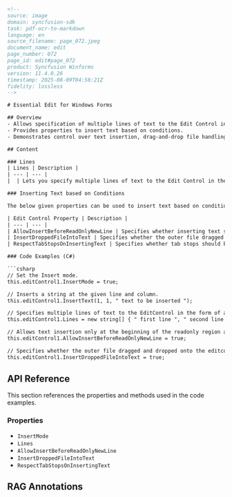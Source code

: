 ```html
<!-- 
source: image
domain: syncfusion-sdk
task: pdf-ocr-to-markdown
language: en
source_filename: page_072.jpeg
document_name: edit
page_number: 072
page_id: edit#page_072
product: Syncfusion Winforms
version: 11.4.0.26
timestamp: 2025-08-09T04:58:21Z
fidelity: lossless
-->

# Essential Edit for Windows Forms

## Overview
- Allows specification of multiple lines of text to the Edit Control in the form of a string array.
- Provides properties to insert text based on conditions.
- Demonstrates control over text insertion, drag-and-drop file handling, and尊重tab stops.

## Content

### Lines
| Lines | Description |
| --- | --- |
|  | Lets you specify multiple lines of text to the Edit Control in the form of a string array. This feature is similar to the one in .NET RichTextBox control. |

### Inserting Text based on Conditions

The below given properties can be used to insert text based on conditions which have been described below.

| Edit Control Property | Description |
| --- | --- |
| AllowInsertBeforeReadOnlyNewLine | Specifies whether inserting text should be allowed at the beginning of readonly region at the start of a new line. |
| InsertDroppedFileIntoText | Specifies whether the outer file dragged and dropped onto the Edit Control should be inserted into the current content.<br/><br/>When this property is set to 'False', the current file is closed, and the dropped outer file is opened. |
| RespectTabStopsOnInsertingText | Specifies whether tab stops should be respected on inserting blocks of text. |

### Code Examples (C#)

```csharp
// Set the Insert mode.
this.editControl1.InsertMode = true;

// Inserts a string at the given line and column.
this.editControl1.InsertText(1, 1, " text to be inserted ");

// Specifies multiple lines of text to the EditControl in the form of a string array.
this.editControl1.Lines = new string[] { " first line ", " second line ", " third line " };

// Allows text insertion only at the beginning of the readonly region at the start of a new line.
this.editControl1.AllowInsertBeforeReadOnlyNewLine = true;

// Specifies whether the outer file dragged and dropped onto the editcontrol should be inserted into the current content.
this.editControl1.InsertDroppedFileIntoText = true;
```

## API Reference

This section references the properties and methods used in the code examples.

### Properties
- `InsertMode`
- `Lines`
- `AllowInsertBeforeReadOnlyNewLine`
- `InsertDroppedFileIntoText`
- `RespectTabStopsOnInsertingText`

## RAG Annotations
<!-- tags: [Syncfusion Winforms, edit control, text insertion, drag-and-drop, tab stops] keywords: [AllowInsertBeforeReadOnlyNewLine, InsertDroppedFileIntoText, RespectTabStopsOnInsertingText, Lines, InsertText] -->
```
